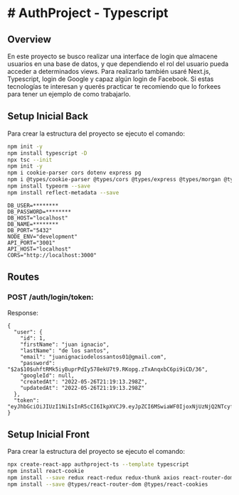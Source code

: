 # # AuthProject - Typescript

## Overview

En este proyecto se busco realizar una interface de login que almacene usuarios en una base de datos, y que dependiendo el rol del usuario pueda acceder a determinados views. Para realizarlo también usaré Next.js, Typescript, login de Google y capaz algún login de Facebook. Si estas tecnologías te interesan y querés practicar te recomiendo que lo forkees para tener un ejemplo de como trabajarlo.

## Setup Inicial Back

Para crear la estructura del proyecto se ejecuto el comando:

```bash
npm init -y
npm install typescript -D
npx tsc --init
npm init -y
npm i cookie-parser cors dotenv express pg
npm i @types/cookie-parser @types/cors @types/express @types/morgan @types/node @types pg morgan nodemon ts-node --save-dev
npm install typeorm --save
npm install reflect-metadata --save
```

```env
DB_USER=********
DB_PASSWORD=********
DB_HOST="localhost"
DB_NAME=********
DB_PORT="5432"
NODE_ENV="development"
API_PORT="3001"
API_HOST="localhost"
CORS="http://localhost:3000"
```

## Routes

### POST /auth/login/token:

Response:

```
{
  "user": {
    "id": 1,
    "firstName": "juan ignacio",
    "lastName": "de los santos",
    "email": "juanignaciodelossantos01@gmail.com",
    "password": "$2a$10$uhftRMk5iyBuprPdIy578ekU7t9.RKopg.zTxAnqxbC6pi9iCD/36",
    "googleId": null,
    "createdAt": "2022-05-26T21:19:13.298Z",
    "updatedAt": "2022-05-26T21:19:13.298Z"
  },
  "token": "eyJhbGciOiJIUzI1NiIsInR5cCI6IkpXVCJ9.eyJpZCI6MSwiaWF0IjoxNjUzNjQ2NTcyfQ.492vzBUfVDp2_E5QOuaN4H9MH2uk8dHYf1LJXTpGdTU"
}
```

## Setup Inicial Front

Para crear la estructura del proyecto se ejecuto el comando:

```bash
npx create-react-app authproject-ts --template typescript
npm install react-cookie
npm install --save redux react-redux redux-thunk axios react-router-dom
npm install --save @types/react-router-dom @types/react-cookies
```
